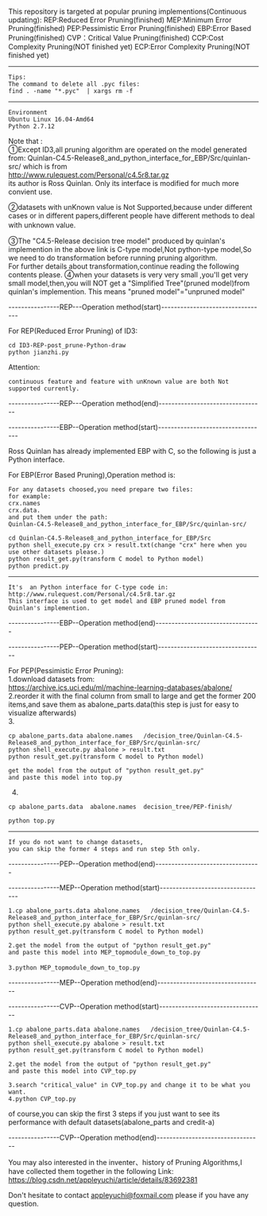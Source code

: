 This repository is targeted at popular pruning implementions(Continuous updating):
REP:Reduced Error Pruning(finished)
MEP:Minimum Error Pruning(finished)
PEP:Pessimistic Error Pruning(finished)
EBP:Error Based Pruning(finished)
CVP：Critical Value Pruning(finished)
CCP:Cost Complexity Pruning(NOT finished yet)
ECP:Error Complexity Pruning(NOT finished yet)

--------
	Tips:
	The command to delete all .pyc files:
    find . -name "*.pyc"  | xargs rm -f

--------

	Environment
	Ubuntu Linux 16.04-Amd64
	Python 2.7.12

Note that :  
①Except ID3,all pruning algorithm are operated on the model generated from:
Quinlan-C4.5-Release8_and_python_interface_for_EBP/Src/quinlan-src/
which is from  
http://www.rulequest.com/Personal/c4.5r8.tar.gz  
its author is Ross Quinlan.
Only its interface is modified for much more convient use.  

②datasets with unKnown value is Not Supported,because under different cases or in different papers,different people have different methods to deal with unknown value.　　

③The "C4.5-Release decision tree model" produced by quinlan's implemention in the above link is C-type model,Not python-type model,So we need to do transformation before running pruning algorithm.  
For further details about transformation,continue reading the following contents please.
④when your datasets is very very small ,you'll get very small model,then,you will NOT get a "Simplified Tree"(pruned model)from quinlan's implemention.
This means "pruned model"="unpruned model"


----------------REP---Operation method(start)---------------------------------

For REP(Reduced Error Pruning) of ID3:

    cd ID3-REP-post_prune-Python-draw
    python jianzhi.py
Attention:

    continuous feature and feature with unKnown value are both Not supported currently.
----------------REP---Operation method(end)---------------------------------

----------------EBP--Operation method(start)----------------------------------  

Ross Quinlan has already implemented EBP with C,
so the following is just a Python interface.  

For EBP(Error Based Pruning),Operation method is:

    For any datasets choosed,you need prepare two files:
    for example:  
    crx.names  
    crx.data.
    and put them under the path: 
    Quinlan-C4.5-Release8_and_python_interface_for_EBP/Src/quinlan-src/

    cd Quinlan-C4.5-Release8_and_python_interface_for_EBP/Src
    python shell_execute.py crx > result.txt(change "crx" here when you use other datasets please.)
    python result_get.py(transform C model to Python model)  
    python predict.py
***************************

    It's  an Python interface for C-type code in:  
    http://www.rulequest.com/Personal/c4.5r8.tar.gz
    This interface is used to get model and EBP pruned model from Quinlan's implemention.

----------------EBP--Operation method(end)--------------------------------- 

----------------PEP--Operation method(start)---------------------------------  

For PEP(Pessimistic Error Pruning):  
1.download datasets from:  
https://archive.ics.uci.edu/ml/machine-learning-databases/abalone/  
2.reorder it with the final column from small to large and get the former 200 items,and save them as abalone_parts.data(this step is just for easy to visualize afterwards)  
3.

	cp abalone_parts.data abalone.names   /decision_tree/Quinlan-C4.5-Release8_and_python_interface_for_EBP/Src/quinlan-src/
    python shell_execute.py abalone > result.txt
	python result_get.py(transform C model to Python model)  

	get the model from the output of "python result_get.py"
	and paste this model into top.py  

4.

	cp abalone_parts.data  abalone.names  decision_tree/PEP-finish/
 
    python top.py  

***************************
	If you do not want to change datasets,
    you can skip the former 4 steps and run step 5th only.


----------------PEP--Operation method(end)---------------------------------

----------------MEP--Operation method(start)---------------------------------  

	1.cp abalone_parts.data abalone.names   /decision_tree/Quinlan-C4.5-Release8_and_python_interface_for_EBP/Src/quinlan-src/
    python shell_execute.py abalone > result.txt
	python result_get.py(transform C model to Python model)  

	2.get the model from the output of "python result_get.py"
	and paste this model into MEP_topmodule_down_to_top.py  

	3.python MEP_topmodule_down_to_top.py　

----------------MEP--Operation method(end)---------------------------------  

----------------CVP--Operation method(start)---------------------------------  

	1.cp abalone_parts.data abalone.names   /decision_tree/Quinlan-C4.5-Release8_and_python_interface_for_EBP/Src/quinlan-src/
    python shell_execute.py abalone > result.txt
	python result_get.py(transform C model to Python model)  

	2.get the model from the output of "python result_get.py"
	and paste this model into CVP_top.py 

	3.search "critical_value" in CVP_top.py and change it to be what you want.
	4.python CVP_top.py
of course,you can skip the first 3 steps if you just want to see its performance with default datasets(abalone_parts and credit-a) 

----------------CVP--Operation method(end)---------------------------------  


You may also interested in the inventer、history of Pruning Algorithms,I have collected them together in the following Link:  
https://blog.csdn.net/appleyuchi/article/details/83692381

Don't hesitate to contact appleyuchi@foxmail.com please if you have any question.